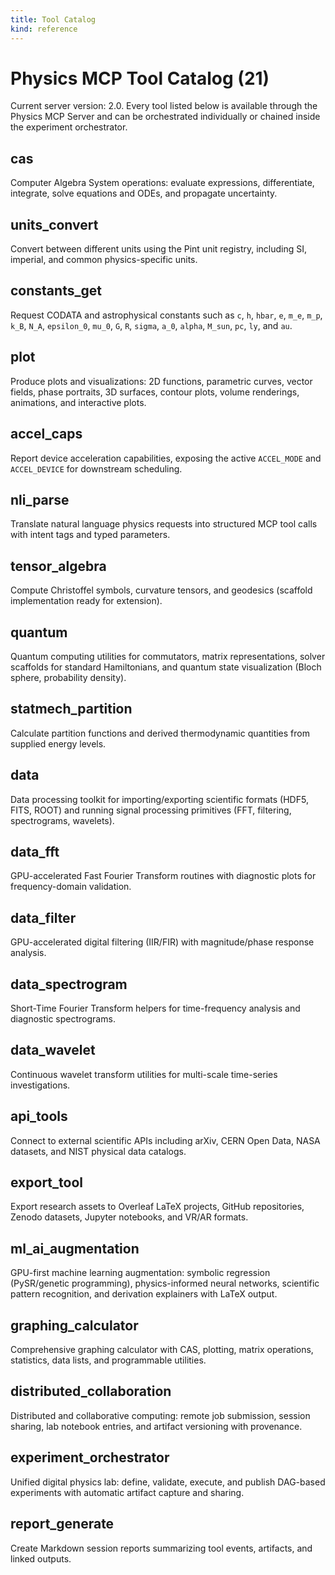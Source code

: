```yaml
---
title: Tool Catalog
kind: reference
---
```


# Physics MCP Tool Catalog (21)

Current server version: 2.0. Every tool listed below is available through the Physics MCP Server and can be orchestrated individually or chained inside the experiment orchestrator.

## cas
Computer Algebra System operations: evaluate expressions, differentiate, integrate, solve equations and ODEs, and propagate uncertainty.

## units_convert
Convert between different units using the Pint unit registry, including SI, imperial, and common physics-specific units.

## constants_get
Request CODATA and astrophysical constants such as `c`, `h`, `hbar`, `e`, `m_e`, `m_p`, `k_B`, `N_A`, `epsilon_0`, `mu_0`, `G`, `R`, `sigma`, `a_0`, `alpha`, `M_sun`, `pc`, `ly`, and `au`.

## plot
Produce plots and visualizations: 2D functions, parametric curves, vector fields, phase portraits, 3D surfaces, contour plots, volume renderings, animations, and interactive plots.

## accel_caps
Report device acceleration capabilities, exposing the active `ACCEL_MODE` and `ACCEL_DEVICE` for downstream scheduling.

## nli_parse
Translate natural language physics requests into structured MCP tool calls with intent tags and typed parameters.

## tensor_algebra
Compute Christoffel symbols, curvature tensors, and geodesics (scaffold implementation ready for extension).

## quantum
Quantum computing utilities for commutators, matrix representations, solver scaffolds for standard Hamiltonians, and quantum state visualization (Bloch sphere, probability density).

## statmech_partition
Calculate partition functions and derived thermodynamic quantities from supplied energy levels.

## data
Data processing toolkit for importing/exporting scientific formats (HDF5, FITS, ROOT) and running signal processing primitives (FFT, filtering, spectrograms, wavelets).

## data_fft
GPU-accelerated Fast Fourier Transform routines with diagnostic plots for frequency-domain validation.

## data_filter
GPU-accelerated digital filtering (IIR/FIR) with magnitude/phase response analysis.

## data_spectrogram
Short-Time Fourier Transform helpers for time-frequency analysis and diagnostic spectrograms.

## data_wavelet
Continuous wavelet transform utilities for multi-scale time-series investigations.

## api_tools
Connect to external scientific APIs including arXiv, CERN Open Data, NASA datasets, and NIST physical data catalogs.

## export_tool
Export research assets to Overleaf LaTeX projects, GitHub repositories, Zenodo datasets, Jupyter notebooks, and VR/AR formats.

## ml_ai_augmentation
GPU-first machine learning augmentation: symbolic regression (PySR/genetic programming), physics-informed neural networks, scientific pattern recognition, and derivation explainers with LaTeX output.

## graphing_calculator
Comprehensive graphing calculator with CAS, plotting, matrix operations, statistics, data lists, and programmable utilities.

## distributed_collaboration
Distributed and collaborative computing: remote job submission, session sharing, lab notebook entries, and artifact versioning with provenance.

## experiment_orchestrator
Unified digital physics lab: define, validate, execute, and publish DAG-based experiments with automatic artifact capture and sharing.

## report_generate
Create Markdown session reports summarizing tool events, artifacts, and linked outputs.

